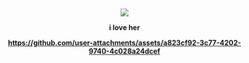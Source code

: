 <h4 align="center">

![](https://komarev.com/ghpvc/?username=your-github-username&color=green)

i love her
  
https://github.com/user-attachments/assets/a823cf92-3c77-4202-9740-4c028a24dcef

</h4>
